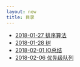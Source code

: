 ```yaml
---
layout: new
title: 目录
---
```


* [2018-01-27 排序算法](/new/2018-01-27-排序算法.html)
* [2018-01-28 树](/new/2018-01-28-树.html)
* [2018-02-01 IO总结](/new/2018-02-01-IO总结.html)
* [2018-02-06 优先级队列](/new/2018-02-06-优先级队列.html)
